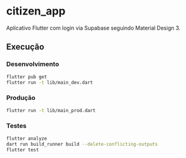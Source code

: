 # citizen_app

Aplicativo Flutter com login via Supabase seguindo Material Design 3.

## Execução

### Desenvolvimento
```bash
flutter pub get
flutter run -t lib/main_dev.dart
```

### Produção
```bash
flutter run -t lib/main_prod.dart
```

### Testes
```bash
flutter analyze
dart run build_runner build --delete-conflicting-outputs
flutter test
```
